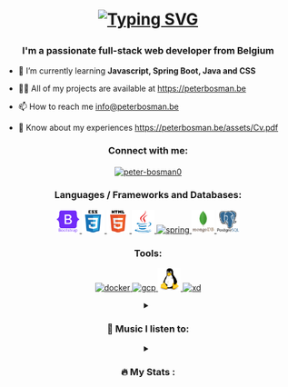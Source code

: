 <h1 align="center">
  
[![Typing SVG](https://readme-typing-svg.demolab.com?font=Fira+Code&pause=1000&center=true&random=false&width=350&lines=Peter+Bosman;Student+Full-stack+Developer)](https://git.io/typing-svg)
  
</h1>
<h3 align="center">I'm a passionate full-stack web developer from Belgium</h3>

- 🌱 I’m currently learning **Javascript, Spring Boot, Java and CSS**

- 👨‍💻 All of my projects are available at https://peterbosman.be

- 📫 How to reach me info@peterbosman.be

- 📄 Know about my experiences https://peterbosman.be/assets/Cv.pdf

<h3 align="center">Connect with me:</h3>
<p align="center">
<a href="https://linkedin.com/in/peter-bosman0" target="blank"><img align="center" src="https://raw.githubusercontent.com/rahuldkjain/github-profile-readme-generator/master/src/images/icons/Social/linked-in-alt.svg" alt="peter-bosman0" height="30" width="40" /></a>
</p>

<h3 align="center">Languages / Frameworks and Databases:</h3>
<p align="center"> <a href="https://getbootstrap.com" target="_blank" rel="noreferrer"> <img src="https://raw.githubusercontent.com/devicons/devicon/master/icons/bootstrap/bootstrap-plain-wordmark.svg" alt="bootstrap" width="40" height="40"/> </a> <a href="https://www.w3schools.com/css/" target="_blank" rel="noreferrer"> <img src="https://raw.githubusercontent.com/devicons/devicon/master/icons/css3/css3-original-wordmark.svg" alt="css3" width="40" height="40"/> </a> <a href="https://www.w3.org/html/" target="_blank" rel="noreferrer"> <img src="https://raw.githubusercontent.com/devicons/devicon/master/icons/html5/html5-original-wordmark.svg" alt="html5" width="40" height="40"/> </a> <a href="https://www.java.com" target="_blank" rel="noreferrer"> <img src="https://raw.githubusercontent.com/devicons/devicon/master/icons/java/java-original.svg" alt="java" width="40" height="40"/> </a> <a href="https://spring.io/" target="_blank" rel="noreferrer"> <img src="https://www.vectorlogo.zone/logos/springio/springio-icon.svg" alt="spring" width="40" height="40"/> </a> <a href="https://www.mongodb.com/" target="_blank" rel="noreferrer"> <img src="https://raw.githubusercontent.com/devicons/devicon/master/icons/mongodb/mongodb-original-wordmark.svg" alt="mongodb" width="40" height="40"/> </a> <a href="https://www.postgresql.org" target="_blank" rel="noreferrer"> <img src="https://raw.githubusercontent.com/devicons/devicon/master/icons/postgresql/postgresql-original-wordmark.svg" alt="postgresql" width="40" height="40"/> </a>  </p>

<h3 align="center">Tools:</h3>
<p align="center"> <a href="https://www.docker.com/" target="_blank" rel="noreferrer"> <img src="https://cdn-icons-png.flaticon.com/512/919/919853.png" alt="docker" width="40" height="40"/> </a\ <a href="https://cloud.google.com" target="_blank" rel="noreferrer"> <img src="https://www.vectorlogo.zone/logos/google_cloud/google_cloud-icon.svg" alt="gcp" width="40" height="40"/> </a> <a href="https://www.linux.org/" target="_blank" rel="noreferrer"> <img src="https://raw.githubusercontent.com/devicons/devicon/master/icons/linux/linux-original.svg" alt="linux" width="40" height="40"/> </a> <a href="https://www.adobe.com/products/xd.html" target="_blank" rel="noreferrer"> <img src="https://upload.wikimedia.org/wikipedia/commons/thumb/c/c2/Adobe_XD_CC_icon.svg/1200px-Adobe_XD_CC_icon.svg.png" alt="xd" width="40" height="40"/></a></p>

<div align="center">

<details> 
  <summary>
    <h3 align="center">🎵   Music I listen to:</h3>
  </summary>
<p align="center">
  <a href="https://www.last.fm/user/PeterBosmanBE">
    <img src="https://lastfm-recently-played.vercel.app/api?user=PeterBosmanBE" alt="My Last.fm" />
  </a>
</p>
</details>
  
<details> 
  <summary>
    <h3 align="center">🔥   My Stats :</h3>
  </summary>
<div align="center">
     <img src="https://streak-stats.demolab.com?user=peterbosmanbe&locale=en&mode=daily&theme=dark&hide_border=false&border_radius=5&order=3" height="220" alt="streak graph"  /></br>
     <img loading="lazy" height="165em" src="https://github-readme-stats.vercel.app/api/top-langs/?username=peterbosmanbe&layout=compact&langs_count=7&theme=dracula&hide_border=true&"/>
     <img loading="lazy" height="165em" src="https://github-readme-stats.vercel.app/api?username=peterbosmanbe&show_icons=true&theme=dracula&include_all_commits=true&count_private=true&hide_border=true&"/>
     <img loading="lazy" height="165em" src="https://github-profile-trophy.vercel.app/?username=peterbosmanbe&theme=onedark"/>
</div>
</details>

</div>
